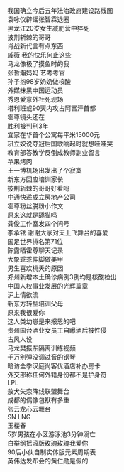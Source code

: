 我国确立今后五年法治政府建设路线图  
袁咏仪辟谣张智霖退圈  
黑龙江20岁女生减肥营中猝死  
披荆斩棘的哥哥  
肖战新代言有点东西  
戚薇 我的快乐何止这些  
马龙像极了摸鱼时的我  
张哲瀚妈妈 艺考考官  
孙子抱98岁奶奶做核酸  
外媒抹黑中国运动员  
秀恩爱意外社死现场  
塔利班或90天内攻占阿富汗首都  
霍尊镜头还在  
胜利被判刑3年  
宜家在华首个公寓每平米15000元  
巩立姣说夺冠后国歌响起时就想哇哇哭  
教育部答教学反倒成教师副业留言  
苹果烤肉  
王一博机场出发出了个寂寞  
新东方回应培训家长  
披荆斩棘的哥哥好看吗  
中通快递成立房地产公司  
霍尊粉丝脱粉小作文  
原来这就是舔猫吗  
龚俊工作室发四个问号  
李承铉 谢谢大家对天上飞舞台的喜爱  
国足世界排名第71位  
陈露晒霍尊聊天记录  
大象乖乖伸脚做美甲  
男生喜欢桃夭的原因  
郑州新增本土确诊病例3例均是核酸检出  
中国人权事业发展的光辉篇章  
沪上情欲流  
新东方转型培训父母  
原来我很爱你  
这人类幼崽是来报恩的吧  
贵州国台酒业女员工自曝酒后被性侵  
古风人设  
马龙樊振东隔离训练视频  
千万别弹没调过音的钢琴  
暗访全季汉庭尚客优酒店补办房卡  
外交部称任何外籍身份都不是护身符  
LPL  
敖犬失恋阵线联盟舞台  
成都的偶像包袱有多重  
张云龙心云舞台  
SN LNG  
玉楼春  
5岁男孩在小区游泳池3分钟溺亡  
白举纲摇滚版玫瑰玫瑰我爱你  
90后小伙自制实体版元素周期表  
英伟达发布会的黄仁勋是假的  
